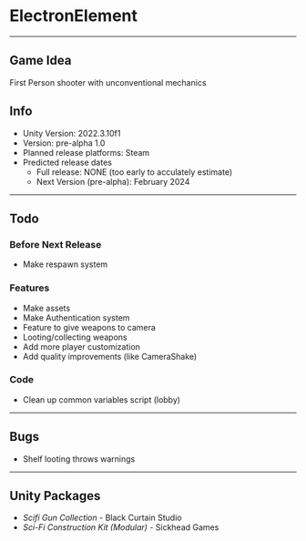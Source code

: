 # ElectronElement

---

## Game Idea
First Person shooter with unconventional mechanics

## Info
- Unity Version: 2022.3.10f1
- Version: pre-alpha 1.0
- Planned release platforms: Steam
- Predicted release dates
    - Full release: NONE (too early to acculately estimate)
    - Next Version (pre-alpha): February 2024

---

## Todo
### Before Next Release
- Make respawn system
### Features
- Make assets
- Make Authentication system
- Feature to give weapons to camera
- Looting/collecting weapons
- Add more player customization
- Add quality improvements (like CameraShake)
### Code
- Clean up common variables script (lobby)

---

## Bugs
- Shelf looting throws warnings

---

## Unity Packages
- *Scifi Gun Collection* - Black Curtain Studio
- *Sci-Fi Construction Kit (Modular)* - Sickhead Games